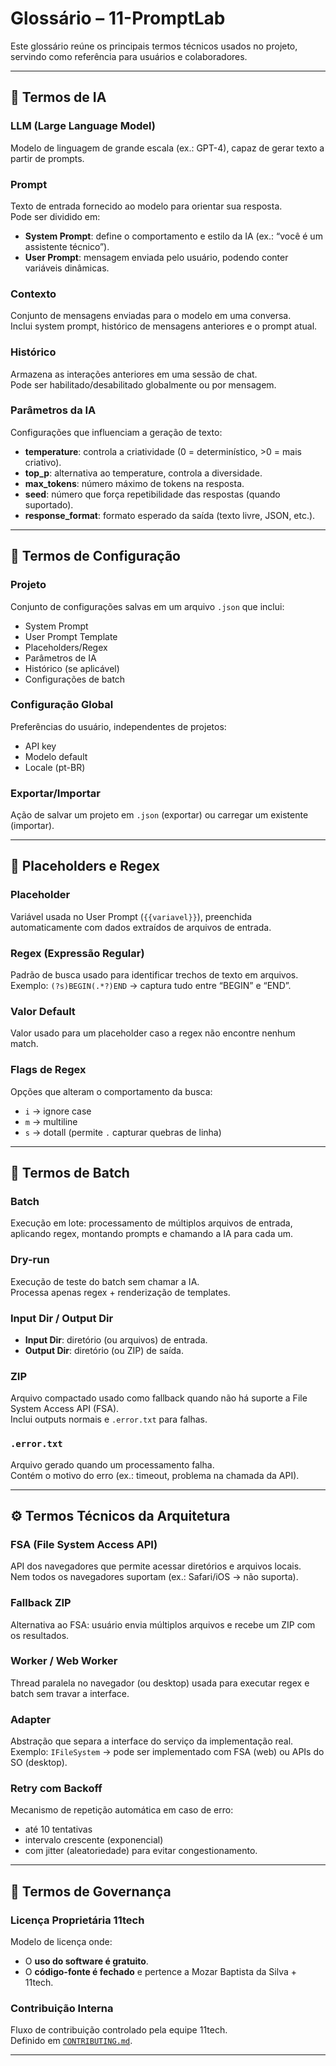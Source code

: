 # Glossário – 11-PromptLab

Este glossário reúne os principais termos técnicos usados no projeto, servindo como referência para usuários e colaboradores.

---

## 🧠 Termos de IA

### LLM (Large Language Model)
Modelo de linguagem de grande escala (ex.: GPT-4), capaz de gerar texto a partir de prompts.

### Prompt
Texto de entrada fornecido ao modelo para orientar sua resposta.  
Pode ser dividido em:
- **System Prompt**: define o comportamento e estilo da IA (ex.: “você é um assistente técnico”).  
- **User Prompt**: mensagem enviada pelo usuário, podendo conter variáveis dinâmicas.  

### Contexto
Conjunto de mensagens enviadas para o modelo em uma conversa.  
Inclui system prompt, histórico de mensagens anteriores e o prompt atual.

### Histórico
Armazena as interações anteriores em uma sessão de chat.  
Pode ser habilitado/desabilitado globalmente ou por mensagem.

### Parâmetros da IA
Configurações que influenciam a geração de texto:
- **temperature**: controla a criatividade (0 = determinístico, >0 = mais criativo).  
- **top_p**: alternativa ao temperature, controla a diversidade.  
- **max_tokens**: número máximo de tokens na resposta.  
- **seed**: número que força repetibilidade das respostas (quando suportado).  
- **response_format**: formato esperado da saída (texto livre, JSON, etc.).  

---

## 📝 Termos de Configuração

### Projeto
Conjunto de configurações salvas em um arquivo `.json` que inclui:
- System Prompt  
- User Prompt Template  
- Placeholders/Regex  
- Parâmetros de IA  
- Histórico (se aplicável)  
- Configurações de batch  

### Configuração Global
Preferências do usuário, independentes de projetos:
- API key  
- Modelo default  
- Locale (pt-BR)  

### Exportar/Importar
Ação de salvar um projeto em `.json` (exportar) ou carregar um existente (importar).

---

## 🔎 Placeholders e Regex

### Placeholder
Variável usada no User Prompt (`{{variavel}}`), preenchida automaticamente com dados extraídos de arquivos de entrada.

### Regex (Expressão Regular)
Padrão de busca usado para identificar trechos de texto em arquivos.  
Exemplo: `(?s)BEGIN(.*?)END` → captura tudo entre “BEGIN” e “END”.

### Valor Default
Valor usado para um placeholder caso a regex não encontre nenhum match.

### Flags de Regex
Opções que alteram o comportamento da busca:
- `i` → ignore case  
- `m` → multiline  
- `s` → dotall (permite `.` capturar quebras de linha)  

---

## 📂 Termos de Batch

### Batch
Execução em lote: processamento de múltiplos arquivos de entrada, aplicando regex, montando prompts e chamando a IA para cada um.

### Dry-run
Execução de teste do batch sem chamar a IA.  
Processa apenas regex + renderização de templates.

### Input Dir / Output Dir
- **Input Dir**: diretório (ou arquivos) de entrada.  
- **Output Dir**: diretório (ou ZIP) de saída.

### ZIP
Arquivo compactado usado como fallback quando não há suporte a File System Access API (FSA).  
Inclui outputs normais e `.error.txt` para falhas.

### `.error.txt`
Arquivo gerado quando um processamento falha.  
Contém o motivo do erro (ex.: timeout, problema na chamada da API).

---

## ⚙️ Termos Técnicos da Arquitetura

### FSA (File System Access API)
API dos navegadores que permite acessar diretórios e arquivos locais.  
Nem todos os navegadores suportam (ex.: Safari/iOS → não suporta).

### Fallback ZIP
Alternativa ao FSA: usuário envia múltiplos arquivos e recebe um ZIP com os resultados.

### Worker / Web Worker
Thread paralela no navegador (ou desktop) usada para executar regex e batch sem travar a interface.

### Adapter
Abstração que separa a interface do serviço da implementação real.  
Exemplo: `IFileSystem` → pode ser implementado com FSA (web) ou APIs do SO (desktop).

### Retry com Backoff
Mecanismo de repetição automática em caso de erro:  
- até 10 tentativas  
- intervalo crescente (exponencial)  
- com jitter (aleatoriedade) para evitar congestionamento.

---

## 📜 Termos de Governança

### Licença Proprietária 11tech
Modelo de licença onde:
- O **uso do software é gratuito**.  
- O **código-fonte é fechado** e pertence a Mozar Baptista da Silva + 11tech.  

### Contribuição Interna
Fluxo de contribuição controlado pela equipe 11tech.  
Definido em [`CONTRIBUTING.md`](CONTRIBUTING.md).  

---
